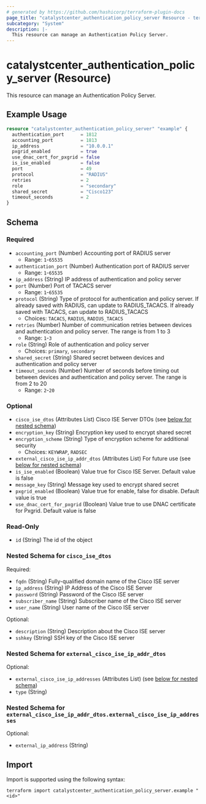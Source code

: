 ```yaml
---
# generated by https://github.com/hashicorp/terraform-plugin-docs
page_title: "catalystcenter_authentication_policy_server Resource - terraform-provider-catalystcenter"
subcategory: "System"
description: |-
  This resource can manage an Authentication Policy Server.
---
```


# catalystcenter_authentication_policy_server (Resource)

This resource can manage an Authentication Policy Server.

## Example Usage

```terraform
resource "catalystcenter_authentication_policy_server" "example" {
  authentication_port      = 1812
  accounting_port          = 1813
  ip_address               = "10.0.0.1"
  pxgrid_enabled           = true
  use_dnac_cert_for_pxgrid = false
  is_ise_enabled           = false
  port                     = 49
  protocol                 = "RADIUS"
  retries                  = 2
  role                     = "secondary"
  shared_secret            = "Cisco123"
  timeout_seconds          = 2
}
```

<!-- schema generated by tfplugindocs -->
## Schema

### Required

- `accounting_port` (Number) Accounting port of RADIUS server
  - Range: `1`-`65535`
- `authentication_port` (Number) Authentication port of RADIUS server
  - Range: `1`-`65535`
- `ip_address` (String) IP address of authentication and policy server
- `port` (Number) Port of TACACS server
  - Range: `1`-`65535`
- `protocol` (String) Type of protocol for authentication and policy server. If already saved with RADIUS, can update to RADIUS_TACACS. If already saved with TACACS, can update to RADIUS_TACACS
  - Choices: `TACACS`, `RADIUS`, `RADIUS_TACACS`
- `retries` (Number) Number of communication retries between devices and authentication and policy server. The range is from 1 to 3
  - Range: `1`-`3`
- `role` (String) Role of authentication and policy server
  - Choices: `primary`, `secondary`
- `shared_secret` (String) Shared secret between devices and authentication and policy server
- `timeout_seconds` (Number) Number of seconds before timing out between devices and authentication and policy server. The range is from 2 to 20
  - Range: `2`-`20`

### Optional

- `cisco_ise_dtos` (Attributes List) Cisco ISE Server DTOs (see [below for nested schema](#nestedatt--cisco_ise_dtos))
- `encryption_key` (String) Encryption key used to encrypt shared secret
- `encryption_scheme` (String) Type of encryption scheme for additional security
  - Choices: `KEYWRAP`, `RADSEC`
- `external_cisco_ise_ip_addr_dtos` (Attributes List) For future use (see [below for nested schema](#nestedatt--external_cisco_ise_ip_addr_dtos))
- `is_ise_enabled` (Boolean) Value true for Cisco ISE Server. Default value is false
- `message_key` (String) Message key used to encrypt shared secret
- `pxgrid_enabled` (Boolean) Value true for enable, false for disable. Default value is true
- `use_dnac_cert_for_pxgrid` (Boolean) Value true to use DNAC certificate for Pxgrid. Default value is false

### Read-Only

- `id` (String) The id of the object

<a id="nestedatt--cisco_ise_dtos"></a>
### Nested Schema for `cisco_ise_dtos`

Required:

- `fqdn` (String) Fully-qualified domain name of the Cisco ISE server
- `ip_address` (String) IP Address of the Cisco ISE Server
- `password` (String) Password of the Cisco ISE server
- `subscriber_name` (String) Subscriber name of the Cisco ISE server
- `user_name` (String) User name of the Cisco ISE server

Optional:

- `description` (String) Description about the Cisco ISE server
- `sshkey` (String) SSH key of the Cisco ISE server


<a id="nestedatt--external_cisco_ise_ip_addr_dtos"></a>
### Nested Schema for `external_cisco_ise_ip_addr_dtos`

Optional:

- `external_cisco_ise_ip_addresses` (Attributes List) (see [below for nested schema](#nestedatt--external_cisco_ise_ip_addr_dtos--external_cisco_ise_ip_addresses))
- `type` (String)

<a id="nestedatt--external_cisco_ise_ip_addr_dtos--external_cisco_ise_ip_addresses"></a>
### Nested Schema for `external_cisco_ise_ip_addr_dtos.external_cisco_ise_ip_addresses`

Optional:

- `external_ip_address` (String)

## Import

Import is supported using the following syntax:

```shell
terraform import catalystcenter_authentication_policy_server.example "<id>"
```
